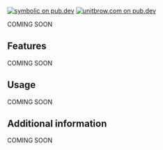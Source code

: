 

[![symbolic on pub.dev](https://img.shields.io/pub/v/symbolic.svg)](https://pub.dev/packages/symbolic)
[![unitbrow.com on pub.dev](https://img.shields.io/pub/publisher/symbolic.svg)](https://pub.dev/packages/symbolic/publisher)

COMING SOON

## Features

COMING SOON

## Usage

COMING SOON

## Additional information

COMING SOON
